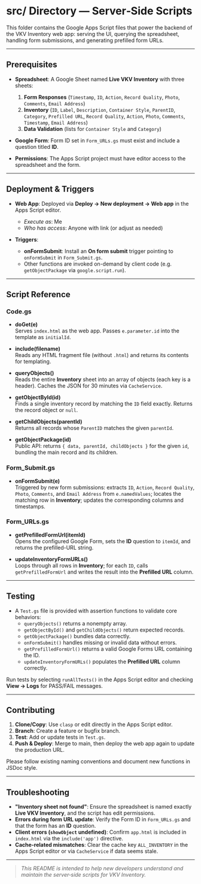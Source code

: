# src/ Directory — Server‑Side Scripts

This folder contains the Google Apps Script files that power the backend of the VKV Inventory web app: serving the UI, querying the spreadsheet, handling form submissions, and generating prefilled form URLs.

---

## Prerequisites

- **Spreadsheet**: A Google Sheet named **Live VKV Inventory** with three sheets:
  1. **Form Responses** (`Timestamp`, `ID`, `Action`, `Record Quality`, `Photo`, `Comments`, `Email Address`)
  2. **Inventory** (`ID`, `Label`, `Description`, `Container Style`, `ParentID`, `Category`, `Prefilled URL`, `Record Quality`, `Action`, `Photo`, `Comments`, `Timestamp`, `Email Address`)
  3. **Data Validation** (lists for `Container Style` and `Category`)

- **Google Form**: Form ID set in `Form_URLs.gs` must exist and include a question titled **ID**.
- **Permissions**: The Apps Script project must have editor access to the spreadsheet and the form.

---

## Deployment & Triggers

- **Web App**: Deployed via **Deploy → New deployment → Web app** in the Apps Script editor.  
  - *Execute as*: Me  
  - *Who has access*: Anyone with link (or adjust as needed)

- **Triggers**:
  - **onFormSubmit**: Install an **On form submit** trigger pointing to `onFormSubmit` in `Form_Submit.gs`.
  - Other functions are invoked on-demand by client code (e.g. `getObjectPackage` via `google.script.run`).

---

## Script Reference

### Code.gs

- **doGet(e)**  
  Serves `index.html` as the web app. Passes `e.parameter.id` into the template as `initialId`.

- **include(filename)**  
  Reads any HTML fragment file (without `.html`) and returns its contents for templating.

- **queryObjects()**  
  Reads the entire **Inventory** sheet into an array of objects (each key is a header). Caches the JSON for 30 minutes via `CacheService`.

- **getObjectById(id)**  
  Finds a single inventory record by matching the `ID` field exactly. Returns the record object or `null`.

- **getChildObjects(parentId)**  
  Returns all records whose `ParentID` matches the given `parentId`.

- **getObjectPackage(id)**  
  Public API: returns `{ data, parentId, childObjects }` for the given `id`, bundling the main record and its children.


### Form_Submit.gs

- **onFormSubmit(e)**  
  Triggered by new form submissions: extracts `ID`, `Action`, `Record Quality`, `Photo`, `Comments`, and `Email Address` from `e.namedValues`; locates the matching row in **Inventory**; updates the corresponding columns and timestamps.


### Form_URLs.gs

- **getPrefilledFormUrl(itemId)**  
  Opens the configured Google Form, sets the **ID** question to `itemId`, and returns the prefilled-URL string.

- **updateInventoryFormURLs()**  
  Loops through all rows in **Inventory**; for each `ID`, calls `getPrefilledFormUrl` and writes the result into the **Prefilled URL** column.

---

## Testing

- A `Test.gs` file is provided with assertion functions to validate core behaviors:
  - `queryObjects()` returns a nonempty array.
  - `getObjectById()` and `getChildObjects()` return expected records.
  - `getObjectPackage()` bundles data correctly.
  - `onFormSubmit()` handles missing or invalid data without errors.
  - `getPrefilledFormUrl()` returns a valid Google Forms URL containing the ID.
  - `updateInventoryFormURLs()` populates the **Prefilled URL** column correctly.

Run tests by selecting `runAllTests()` in the Apps Script editor and checking **View → Logs** for PASS/FAIL messages.

---

## Contributing

1. **Clone/Copy**: Use `clasp` or edit directly in the Apps Script editor.  
2. **Branch**: Create a feature or bugfix branch.  
3. **Test**: Add or update tests in `Test.gs`.  
4. **Push & Deploy**: Merge to main, then deploy the web app again to update the production URL.

Please follow existing naming conventions and document new functions in JSDoc style.

---

## Troubleshooting

- **"Inventory sheet not found"**: Ensure the spreadsheet is named exactly **Live VKV Inventory**, and the script has edit permissions.  
- **Errors during form URL update**: Verify the Form ID in `Form_URLs.gs` and that the form has an **ID** question.  
- **Client errors (`showObject` undefined)**: Confirm `app.html` is included in `index.html` via the `include('app')` directive.  
- **Cache-related mismatches**: Clear the cache key `ALL_INVENTORY` in the Apps Script editor or via `CacheService` if data seems stale.

---

> _This README is intended to help new developers understand and maintain the server‑side scripts for VKV Inventory._

